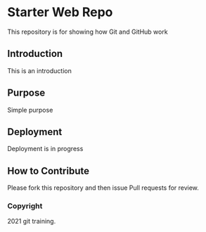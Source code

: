 # Starter Web Repo

This repository is for showing how Git and GitHub work

## Introduction

This is an introduction

## Purpose

Simple purpose

## Deployment

Deployment is in progress

## How to Contribute

Please fork this repository and then issue Pull requests for review.

### Copyright
2021 git training.
